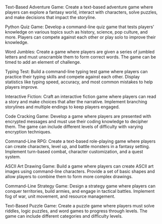 Text-Based Adventure Game: Create a text-based adventure game where players can explore a fantasy world, interact with characters, solve puzzles, and make decisions that impact the storyline.

Python Quiz Game: Develop a command-line quiz game that tests players' knowledge on various topics such as history, science, pop culture, and more. Players can compete against each other or play solo to improve their knowledge.

Word Jumbles: Create a game where players are given a series of jumbled letters and must unscramble them to form correct words. The game can be timed to add an element of challenge.

Typing Test: Build a command-line typing test game where players can practice their typing skills and compete against each other. Display statistics like typing speed, accuracy, and most common mistakes to help players improve.

Interactive Fiction: Craft an interactive fiction game where players can read a story and make choices that alter the narrative. Implement branching storylines and multiple endings to keep players engaged.

Code Cracking Game: Develop a game where players are presented with encrypted messages and must use their coding knowledge to decipher them. The game can include different levels of difficulty with varying encryption techniques.

Command-Line RPG: Create a text-based role-playing game where players can create characters, level up, and battle monsters in a fantasy setting. Implement turn-based combat, character customization, and a quest system.

ASCII Art Drawing Game: Build a game where players can create ASCII art images using command-line characters. Provide a set of basic shapes and allow players to combine them to form more complex drawings.

Command-Line Strategy Game: Design a strategy game where players can conquer territories, build armies, and engage in tactical battles. Implement fog of war, unit movement, and resource management.

Text-Based Puzzle Game: Create a puzzle game where players must solve riddles, logic puzzles, and word games to progress through levels. The game can include different categories and difficulty levels.
